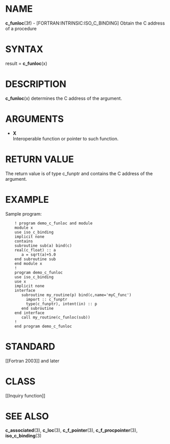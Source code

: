 # NAME

**c\_funloc**(3f) - \[FORTRAN:INTRINSIC:ISO\_C\_BINDING\] Obtain the C
address of a procedure

# SYNTAX

result = **c\_funloc**(x)

# DESCRIPTION

**c\_funloc**(x) determines the C address of the argument.

# ARGUMENTS

  - **X**  
    Interoperable function or pointer to such function.

# RETURN VALUE

The return value is of type c\_funptr and contains the C address of the
argument.

# EXAMPLE

Sample program:

``` 
    ! program demo_c_funloc and module
    module x
    use iso_c_binding
    implicit none
    contains
    subroutine sub(a) bind(c)
    real(c_float) :: a
       a = sqrt(a)+5.0
    end subroutine sub
    end module x
    !
    program demo_c_funloc
    use iso_c_binding
    use x
    implicit none
    interface
       subroutine my_routine(p) bind(c,name='myC_func')
         import :: c_funptr
         type(c_funptr), intent(in) :: p
       end subroutine
    end interface
       call my_routine(c_funloc(sub))
    !
    end program demo_c_funloc
```

# STANDARD

\[\[Fortran 2003\]\] and later

# CLASS

\[\[Inquiry function\]\]

# SEE ALSO

**c\_associated**(3), **c\_loc**(3), **c\_f\_pointer**(3),
**c\_f\_procpointer**(3), **iso\_c\_binding**(3)
